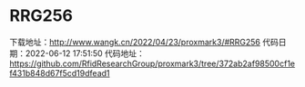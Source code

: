 # RRG256
下载地址：http://www.wangk.cn/2022/04/23/proxmark3/#RRG256
代码日期：2022-06-12 17:51:50
代码地址：https://github.com/RfidResearchGroup/proxmark3/tree/372ab2af98500cf1ef431b848d67f5cd19dfead1
